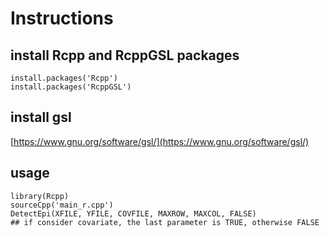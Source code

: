 # Instructions

## install Rcpp and RcppGSL packages

```
install.packages('Rcpp')
install.packages('RcppGSL')
```

## install gsl

[https://www.gnu.org/software/gsl/](https://www.gnu.org/software/gsl/)

## usage

```
library(Rcpp)
sourceCpp('main_r.cpp')
DetectEpi(XFILE, YFILE, COVFILE, MAXROW, MAXCOL, FALSE)
## if consider covariate, the last parameter is TRUE, otherwise FALSE
```
